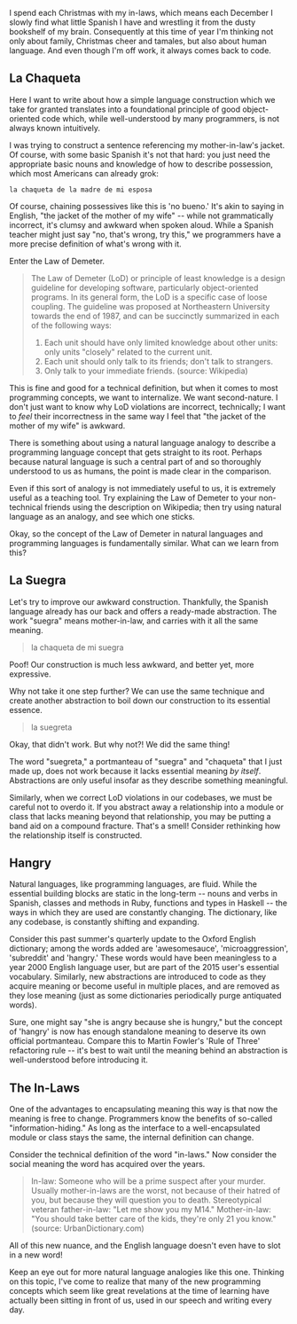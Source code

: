 I spend each Christmas with my in-laws, which means each December I slowly find what little Spanish I have and wrestling it from the dusty bookshelf of my brain. Consequently at this time of year I'm thinking not only about family, Christmas cheer and tamales, but also about human language. And even though I'm off work, it always comes back to code.

## La Chaqueta 

Here I want to write about how a simple language construction which we take for granted translates into a foundational principle of good object-oriented code which, while well-understood by many programmers, is not always known intuitively.

I was trying to construct a sentence referencing my mother-in-law's jacket. Of course, with some basic Spanish it's not that hard: you just need the appropriate basic nouns and knowledge of how to describe possession, which most Americans can already grok:

    la chaqueta de la madre de mi esposa

Of course, chaining possessives like this is 'no bueno.' It's akin to saying in English, "the jacket of the mother of my wife" -- while not grammatically incorrect, it's clumsy and awkward when spoken aloud. While a Spanish teacher might just say "no, that's wrong, try this," we programmers have a more precise definition of what's wrong with it. 

Enter the Law of Demeter.

> The Law of Demeter (LoD) or principle of least knowledge is a design guideline for developing software, particularly object-oriented programs. In its general form, the LoD is a specific case of loose coupling. The guideline was proposed at Northeastern University towards the end of 1987, and can be succinctly summarized in each of the following ways:
> 1. Each unit should have only limited knowledge about other units: only units "closely" related to the current unit.
> 2. Each unit should only talk to its friends; don't talk to strangers.
> 3. Only talk to your immediate friends.
> (source: Wikipedia)

This is fine and good for a technical definition, but when it comes to most programming concepts, we want to internalize. We want second-nature. I don't just want to know why LoD violations are incorrect, technically; I want to *feel* their incorrectness in the same way I feel that "the jacket of the mother of my wife" is awkward.

There is something about using a natural language analogy to describe a programming language concept that gets straight to its root. Perhaps because natural language is such a central part of and so thoroughly understood to us as humans, the point is made clear in the comparison. 

Even if this sort of analogy is not immediately useful to us, it is extremely useful as a teaching tool. Try explaining the Law of Demeter to your non-technical friends using the description on Wikipedia; then try using natural language as an analogy, and see which one sticks.

Okay, so the concept of the Law of Demeter in natural languages and programming languages is fundamentally similar. What can we learn from this?

## La Suegra 

Let's try to improve our awkward construction. Thankfully, the Spanish language already has our back and offers a ready-made abstraction. The work "suegra" means mother-in-law, and carries with it all the same meaning.

> la chaqueta de mi suegra

Poof! Our construction is much less awkward, and better yet, more expressive.

Why not take it one step further? We can use the same technique and create another abstraction to boil down our construction to its essential essence.

> la suegreta

Okay, that didn't work. But why not?! We did the same thing! 

The word "suegreta," a portmanteau of "suegra" and "chaqueta" that I just made up, does not work because it lacks essential meaning *by itself*. Abstractions are only useful insofar as they describe something meaningful.

Similarly, when we correct LoD violations in our codebases, we must be careful not to overdo it. If you abstract away a relationship into a module or class that lacks meaning beyond that relationship, you may be putting a band aid on a compound fracture. That's a smell! Consider rethinking how the relationship itself is constructed.

## Hangry 

Natural languages, like programming languages, are fluid. While the essential building blocks are static in the long-term -- nouns and verbs in Spanish, classes and methods in Ruby, functions and types in Haskell -- the ways in which they are used are constantly changing. The dictionary, like any codebase, is constantly shifting and expanding.

Consider this past summer's quarterly update to the Oxford English dictionary; among the words added are 'awesomesauce', 'microaggression', 'subreddit' and 'hangry.' These words would have been meaningless to a year 2000 English language user, but are part of the 2015 user's essential vocabulary. Similarly, new abstractions are introduced to code as they acquire meaning or become useful in multiple places, and are removed as they lose meaning (just as some dictionaries periodically purge antiquated words).

Sure, one might say "she is angry because she is hungry," but the concept of 'hangry' is now has enough standalone meaning to deserve its own official portmanteau. Compare this to Martin Fowler's 'Rule of Three' refactoring rule -- it's best to wait until the meaning behind an abstraction is well-understood before introducing it. 

## The In-Laws

One of the advantages to encapsulating meaning this way is that now the meaning is free to change. Programmers know the benefits of so-called "information-hiding." As long as the interface to a well-encapsulated module or class stays the same, the internal definition can change.

Consider the technical definition of the word "in-laws." Now consider the social meaning the word has acquired over the years. 

> In-law: Someone who will be a prime suspect after your murder. Usually mother-in-laws are the worst, not because of their hatred of you, but because they will question you to death.
> Stereotypical veteran father-in-law: "Let me show you my M14."
>Mother-in-law: "You should take better care of the kids, they're only 21 you know."
> (source: UrbanDictionary.com)

All of this new nuance, and the English language doesn't even have to slot in a new word!

Keep an eye out for more natural language analogies like this one. Thinking on this topic, I've come to realize that many of the new programming concepts which seem like great revelations at the time of learning have actually been sitting in front of us, used in our speech and writing every day.
